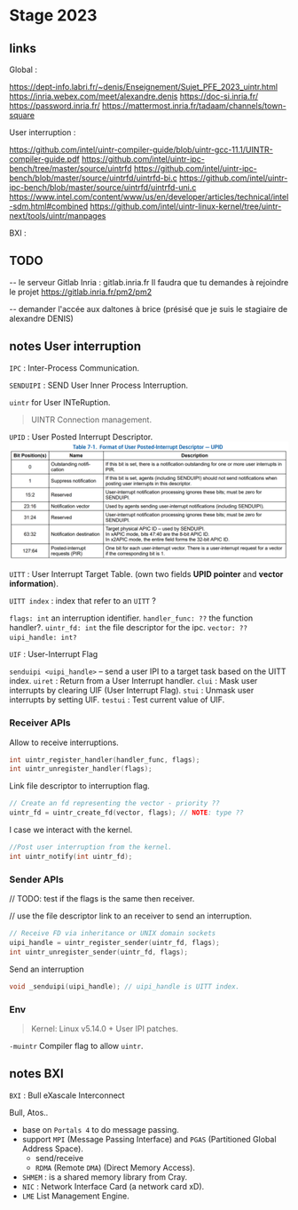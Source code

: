 # Stage 2023

## links

Global :

<https://dept-info.labri.fr/~denis/Enseignement/Sujet_PFE_2023_uintr.html>
<https://inria.webex.com/meet/alexandre.denis>
<https://doc-si.inria.fr/>
<https://password.inria.fr/>
<https://mattermost.inria.fr/tadaam/channels/town-square>

User interruption :

<https://github.com/intel/uintr-compiler-guide/blob/uintr-gcc-11.1/UINTR-compiler-guide.pdf>
<https://github.com/intel/uintr-ipc-bench/tree/master/source/uintrfd>
<https://github.com/intel/uintr-ipc-bench/blob/master/source/uintrfd/uintrfd-bi.c>
<https://github.com/intel/uintr-ipc-bench/blob/master/source/uintrfd/uintrfd-uni.c>
<https://www.intel.com/content/www/us/en/developer/articles/technical/intel-sdm.html#combined>
<https://github.com/intel/uintr-linux-kernel/tree/uintr-next/tools/uintr/manpages>

BXI :


## TODO

-- le serveur Gitlab Inria : gitlab.inria.fr
Il faudra que tu demandes à rejoindre le projet
<https://gitlab.inria.fr/pm2/pm2>

-- demander l'accée aux daltones à brice (présisé que je suis le stagiaire de alexandre DENIS)

## notes User interruption

`IPC` : Inter-Process Communication.

`SENDUIPI` : SEND User Inner Process Interruption.

`uintr` for User INTeRuption.

> UINTR Connection management.

`UPID` : User Posted Interrupt Descriptor.
![Alt text](UPID_Format.png)

`UITT` : User Interrupt Target Table. (own two fields **UPID pointer** and **vector information**).

`UITT index` : index that refer to an `UITT` ?

`flags: int` an interruption identifier.
`handler_func: ??` the function handler?.
`uintr_fd: int` the file descriptor for the ipc.
`vector: ??`
`uipi_handle: int?`

`UIF` : User-Interrupt Flag

`senduipi <uipi_handle>` – send a user IPI to a target task based on the UITT index.
`uiret` : Return from a User Interrupt handler.
`clui` : Mask user interrupts by clearing UIF (User Interrupt Flag).
`stui` : Unmask user interrupts by setting UIF.
`testui` : Test current value of UIF.

### Receiver APIs

Allow to receive interruptions.

```c
int uintr_register_handler(handler_func, flags);
int uintr_unregister_handler(flags);
```

Link file descriptor to interruption flag.

```c
// Create an fd representing the vector - priority ??
uintr_fd = uintr_create_fd(vector, flags); // NOTE: type ??
```

I case we interact with the kernel.

```c
//Post user interruption from the kernel.
int uintr_notify(int uintr_fd);
```

### Sender APIs

// TODO: test if the flags is the same then receiver.

// use the file descriptor link to an receiver to send an interruption.

```c
// Receive FD via inheritance or UNIX domain sockets
uipi_handle = uintr_register_sender(uintr_fd, flags);
int uintr_unregister_sender(uintr_fd, flags);
```

Send an interruption

```c
void _senduipi(uipi_handle); // uipi_handle is UITT index.
```

### Env

> Kernel: Linux v5.14.0 + User IPI patches.

`-muintr` Compiler flag to allow `uintr`.

## notes BXI

`BXI` : Bull eXascale Interconnect

Bull, Atos..

- base on `Portals 4` to do message passing.
- support `MPI` (Message Passing Interface) and `PGAS` (Partitioned Global Address Space).
  - send/receive
  - `RDMA` (Remote `DMA`) (Direct Memory Access).
- `SHMEM` : is a shared memory library from Cray.
- `NIC` : Network Interface Card (a network card xD).
- `LME` List Management Engine.
